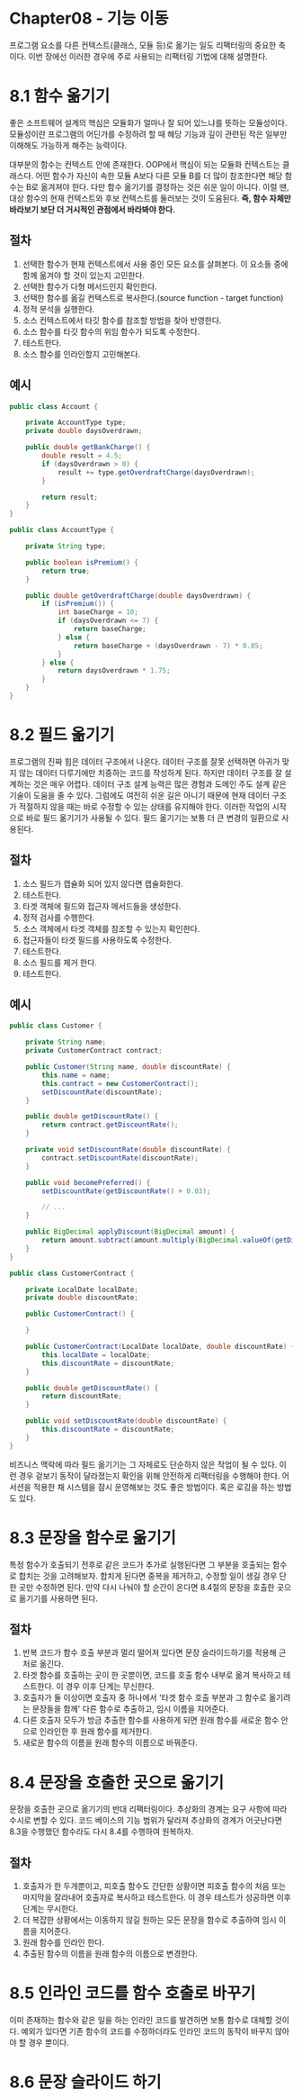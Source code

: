 # Chapter08 - 기능 이동
프로그램 요소를 다른 컨텍스트(클래스, 모듈 등)로 옮기는 일도 리팩터링의 중요한 축이다. 
이번 장에선 이러한 경우에 주로 사용되는 리팩터링 기법에 대해 설명한다.

# 8.1 함수 옮기기
좋은 소프트웨어 설계의 핵심은 모듈화가 얼마나 잘 되어 있느냐를 뜻하는 모듈성이다. 
모듈성이란 프로그램의 어딘가를 수정하려 할 때 해당 기능과 깊이 관련된 작은 일부만 이해해도 가능하게 해주는 능력이다. 

대부분의 함수는 컨텍스트 안에 존재한다. OOP에서 핵심이 되는 모듈화 컨텍스트는 클래스다. 
어떤 함수가 자신이 속한 모듈 A보다 다른 모듈 B를 더 많이 참조한다면 해당 함수는 B로 옮겨져야 한다.
다만 함수 옮기기를 결정하는 것은 쉬운 일이 아니다. 이럴 땐, 대상 함수의 현재 컨텍스트와 후보 컨텍스트를 둘러보는 것이 도움된다.
**즉, 함수 자체만 바라보기 보단 더 거시적인 관점에서 바라봐야 한다.**

## 절차
1. 선택한 함수가 현재 컨텍스트에서 사용 중인 모든 요소를 살펴본다. 이 요소들 중에 함께 옮겨야 할 것이 있는지 고민한다.
2. 선택한 함수가 다형 메서드인지 확인한다.
3. 선택한 함수를 옮길 컨텍스트로 복사한다.(source function - target function)
4. 정적 분석을 실행한다.
5. 소스 컨텍스트에서 타깃 함수를 참조할 방법을 찾아 반영한다.
6. 소스 함수를 타깃 함수의 위임 함수가 되도록 수정한다.
7. 테스트한다.
8. 소스 함수를 인라인할지 고민해본다.

## 예시
```java 
public class Account {

    private AccountType type;
    private double daysOverdrawn;

    public double getBankCharge() {
        double result = 4.5;
        if (daysOverdrawn > 0) {
            result += type.getOverdraftCharge(daysOverdrawn);
        }

        return result;
    }
}

public class AccountType {

    private String type;

    public boolean isPremium() {
        return true;
    }

    public double getOverdraftCharge(double daysOverdrawn) {
        if (isPremium()) {
            int baseCharge = 10;
            if (daysOverdrawn <= 7) {
                return baseCharge;
            } else {
                return baseCharge + (daysOverdrawn - 7) * 0.85;
            }
        } else {
            return daysOverdrawn * 1.75;
        }
    }
}
```
# 8.2 필드 옮기기
프로그램의 진짜 힘은 데이터 구조에서 나온다. 데이터 구조를 잘못 선택하면 아귀가 맞지 않는 데이터 다루기에만 치중하는 코드를 작성하게 된다. 
하지만 데이터 구조를 잘 설계하는 것은 매우 어렵다. 데이터 구조 설계 능력은 많은 경험과 도메인 주도 설계 같은 기술이 도움을 줄 수 있다.
그럼에도 여전히 쉬운 길은 아니기 때문에 현재 데이터 구조가 적절하지 않을 때는 바로 수정할 수 있는 상태를 유지해야 한다. 
이러한 작업의 시작으로 바로 필드 옮기기가 사용될 수 있다. 필드 옮기기는 보통 더 큰 변경의 일환으로 사용된다. 

## 절차
1. 소스 필드가 캡슐화 되어 있지 않다면 캡슐화한다.
2. 테스트한다.
3. 타겟 객체에 필드와 접근자 메서드들을 생성한다.
4. 정적 검사를 수행한다.
5. 소스 객체에서 타겟 객체를 참조할 수 있는지 확인한다. 
6. 접근자들이 타겟 필드를 사용하도록 수정한다. 
7. 테스트한다.
8. 소스 필드를 제거 한다.
9. 테스트한다.

## 예시
```java
public class Customer {

    private String name;
    private CustomerContract contract;

    public Customer(String name, double discountRate) {
        this.name = name;
        this.contract = new CustomerContract();
        setDiscountRate(discountRate);
    }

    public double getDiscountRate() {
        return contract.getDiscountRate();
    }

    private void setDiscountRate(double discountRate) {
        contract.setDiscountRate(discountRate);
    }

    public void becomePreferred() {
        setDiscountRate(getDiscountRate() + 0.03);

        // ...
    }

    public BigDecimal applyDiscount(BigDecimal amount) {
        return amount.subtract(amount.multiply(BigDecimal.valueOf(getDiscountRate())));
    }
}

public class CustomerContract {

    private LocalDate localDate;
    private double discountRate;

    public CustomerContract() {

    }

    public CustomerContract(LocalDate localDate, double discountRate) {
        this.localDate = localDate;
        this.discountRate = discountRate;
    }

    public double getDiscountRate() {
        return discountRate;
    }

    public void setDiscountRate(double discountRate) {
        this.discountRate = discountRate;
    }
}
```
비즈니스 맥락에 따라 필드 옮기기는 그 자체로도 단순하지 않은 작업이 될 수 있다. 이런 경우 겉보기 동작이 달라졌는지 확인을 위해 안전하게 리팩터링을 수행해야 한다.
어서션을 적용한 채 시스템을 잠시 운영해보는 것도 좋은 방법이다. 혹은 로깅을 하는 방법도 있다. 

# 8.3 문장을 함수로 옮기기
특정 함수가 호출되기 전후로 같은 코드가 추가로 실행된다면 그 부분을 호출되는 함수로 합치는 것을 고려해보자.
합치게 된다면 중복을 제거하고, 수정할 일이 생길 경우 단 한 곳만 수정하면 된다. 만약 다시 나눠야 할 순간이 온다면 8.4절의 문장을 호출한 곳으로 옮기기를 사용하면 된다.

## 절차
1. 반복 코드가 함수 호출 부분과 멀리 떨어져 있다면 문장 슬라이드하기를 적용해 근처로 옮긴다.
2. 타겟 함수를 호출하는 곳이 한 곳뿐이면, 코드를 호출 함수 내부로 옮겨 복사하고 테스트한다. 이 경우 이후 단계는 무신한다.
3. 호출자가 둘 이상이면 호출자 중 하나에서 '타겟 함수 호출 부분과 그 함수로 옮기려는 문장들을 함께' 다른 함수로 추출하고, 임시 이름을 지어준다.
4. 다른 호출자 모두가 방금 추출한 함수를 사용하게 되면 원래 함수를 새로운 함수 안으로 인라인한 후 원래 함수를 제거한다.
5. 새로운 함수의 이름을 원래 함수의 이름으로 바꿔준다.

# 8.4 문장을 호출한 곳으로 옮기기
문장을 호출한 곳으로 옮기기의 반대 리팩터링이다. 추상화의 경계는 요구 사항에 따라 수시로 변할 수 있다.
코드 베이스의 기능 범위가 달라져 추상화의 경계가 어긋난다면 8.3을 수행했던 함수라도 다시 8.4를 수행하여 원복하자.

## 절차
1. 호출자가 한 두개뿐이고, 피호출 함수도 간단한 상황이면 피호출 함수의 처음 또는 마지막을 잘라내어 호출자로 복사하고 테스트한다. 이 경우 테스트가 성공하면 이후 단계는 무시한다.
2. 더 복잡한 상황에서는 이동하지 않길 원하는 모든 문장을 함수로 추출하여 임시 이름을 지어준다.
3. 원래 함수를 인라인 한다.
4. 추출된 함수의 이름을 원래 함수의 이름으로 변경한다.

# 8.5 인라인 코드를 함수 호출로 바꾸기
이미 존재하는 함수와 같은 일을 하는 인라인 코드를 발견하면 보통 함수로 대체할 것이다. 
예외가 있다면 기존 함수의 코드를 수정하더라도 인라인 코드의 동작이 바꾸지 않아야 할 경우 뿐이다.

# 8.6 문장 슬라이드 하기